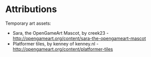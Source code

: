 Attributions
============
Temporary art assets:
* Sara, the OpenGameArt Mascot, by creek23 - http://opengameart.org/content/sara-the-opengameart-mascot
* Platformer tiles, by kenney of kenney.nl - http://opengameart.org/content/platformer-tiles